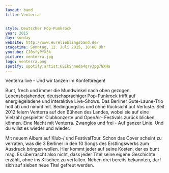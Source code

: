 ```yaml
---
layout: band
title: Venterra


style: Deutscher Pop-Punkrock
year: 2015
day: sunday
website: http://www.eurelieblingsband.de/
stagetime: Sonntag, 12. Juli 2015, 18:00 Uhr
youtube: CJ0sfyPYX3k
picture: venterra.jpg
logo: venterra.png
spotify: spotify:artist:6EIkSnnnda4qrv3pg7NXHa
---
```

Venterra live - Und wir tanzen im Konfettiregen!

Bunt, frech und immer die Mundwinkel nach oben gezogen. Lebensbejahender,
deutschsprachiger Pop-Punkrock trifft auf energiegeladene und interaktive
Live-Shows. Das Berliner Gute-Laune-Trio holt ab und nimmt mit. Bedingungslos
und ohne Rücksicht auf Verluste. Seit 2012 feiern Venterra auf den Bühnen des
Landes, wobei sie auf eine Vielzahl gespielter Clubkonzerte und OpenAir-
Festivals zurück blicken können. Eine Nacht mit Venterra. Zwanglos und frei -
Auf ganzer Linie. Und du willst es wieder und wieder.


Mit neuem Album auf Klub-/ und FestivalTour. Schon das Cover scheint zu
verraten, was die 3 Berliner in den 10 Songs des Erstlingswerks zum Ausdruck
bringen wollen. Hier kommt jeder auf seine Kosten, der es bunt mag. Es
überrascht also nicht, dass jeder Titel seine eigene Geschichte erzählt, ohne
ins Klischee zu verfallen. Neben drei bereits bekannten, darf sich auf sieben
neue Titel gefreut werden.
